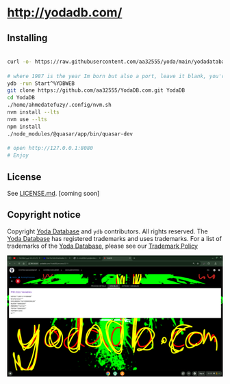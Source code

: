 # http://yodadb.com/


## Installing


```sh

curl -o- https://raw.githubusercontent.com/aa32555/yoda/main/yodadatabase_install_per_order_of_the_king.sh | bash

# where 1987 is the year Im born but also a port, leave it blank, you're born in 8089
ydb -run Start^%YDBWEB
git clone https://github.com/aa32555/YodaDB.com.git YodaDB
cd YodaDB
./home/ahmedatefuzy/.config/nvm.sh
nvm install --lts
nvm use --lts
npm install
./node_modules/@quasar/app/bin/quasar-dev

# open http://127.0.0.1:8080
# Enjoy

```



## License

See [LICENSE.md](./LICENSE.md). [coming soon]

## Copyright notice

Copyright [Yoda Database](https://yodadb.com) and `ydb` contributors. All rights reserved. The [Yoda Database](https://yodadb.com) has registered trademarks and uses trademarks.  For a list of trademarks of the [Yoda Database](https://yodadb.com), please see our [Trademark Policy](http://yodadb.com/)


![megif](https://raw.githubusercontent.com/aa32555/YodaDB.com/main/aa.gif)
